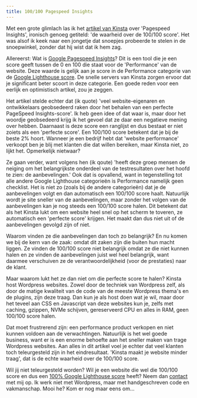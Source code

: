 ```yaml
---
title: 100/100 Pagespeed Insights
---
```


Met een grote glimlach las ik het [artikel van Kinsta](https://kinsta.com/nl/blog/google-pagespeed-insights) over 'Pagespeed Insights', ironisch genoeg getiteld: 'de waarheid over de 100/100 score'. Het was alsof ik keek naar een jongetje dat snoepjes probeerde te stelen in de snoepwinkel, zonder dat hij wist dat ik hem zag.

Allereerst: Wat is [Google Pagespeed Insights](https://developers.google.com/speed/pagespeed/insights/)? Dit is een tool die je een score geeft tussen de 0 en 100 die staat voor de 'Performance' van de website. Deze waarde is gelijk aan je score in de Performance categorie van de [Google Lighthouse score](/blog/google-lighthouse-score). De snelle servers van Kinsta zorgen ervoor dat je significant beter scoort in deze categorie. Een goede reden voor een eerlijk en optimistisch artikel, zou je zeggen.

Het artikel stelde echter dat (ik quote) 'veel website-eigenaren en ontwikkelaars geobsedeerd raken door het behalen van een perfecte PageSpeed Insights-score'. Ik heb geen idee of dat waar is, maar door het woordje geobsedeerd krijg ik het gevoel dat ze daar een negatieve mening over hebben. Daarnaast is deze score een ranglijst en dus bestaat er niet zoiets als een 'perfecte score'. Een 100/100 score betekent dat je bij de beste 2% hoort. Wanneer je een bedrijf hebt dat 'website performance' verkoopt ben je blij met klanten die dat willen bereiken, maar Kinsta niet, zo lijkt het. Opmerkelijk nietwaar?

Ze gaan verder, want volgens hen (ik qoute) 'heeft deze groep mensen de neiging om het belangrijkste onderdeel van de testresultaten over het hoofd te zien: de aanbevelingen.' Ook dat is opvallend, want in tegenstelling tot alle andere Google Lighthouse categorieën is Performance namelijk geen checklist. Het is niet zo (zoals bij de andere categorieën) dat je de aanbevelingen volgt en dan automatisch een 100/100 score haalt. Natuurlijk wordt je site sneller van de aanbevelingen, maar zonder het volgen van de aanbevelingen kan je nog steeds een 100/100 score halen. Dit betekent dat als het Kinsta lukt om een website heel snel op het scherm te toveren, ze automatisch een 'perfecte score' krijgen. Het maakt dan dus niet uit of de aanbevelingen gevolgd zijn of niet. 

Waarom vinden ze die aanbevelingen dan toch zo belangrijk? En nu komen we bij de kern van de zaak: omdat dit zaken zijn die buiten hun macht liggen. Ze vinden de 100/100 score niet belangrijk omdat ze die niet kunnen halen en ze vinden de aanbevelingen juist wel heel belangrijk, want daarmee verschuiven ze de verantwoordelijkheid (voor de prestaties) naar de klant.

Maar waarom lukt het ze dan niet om die perfecte score te halen? Kinsta host Wordpress websites. Zowel door de techniek van Wordpress zelf, als door de matige kwaliteit van de code van de meeste Wordpress thema's en de plugins, zijn deze traag. Dan kun je als host doen wat je wil, maar door het teveel aan CSS en Javascript van deze websites kun je, zelfs met caching, gzippen, NVMe schijven, gereserveerd CPU en alles in RAM, geen 100/100 score halen.

Dat moet frustrerend zijn: een performance product verkopen en niet kunnen voldoen aan de verwachtingen. Natuurlijk is het wel goede business, want er is een enorme behoefte aan het sneller maken van trage Wordpress websites. Aan alles in dit artikel voel je echter dat veel klanten toch teleurgesteld zijn in het eindresultaat. 'Kinsta maakt je website minder traag', dat is de echte waarheid over de 100/100 score.

Wil jij niet teleurgesteld worden? Wil je een website die wel die 100/100 score en dus een [100% Google Lighthouse score](/blog/how-to-get-a-100-google-lighthouse-score) heeft? Neem dan [contact](/nl/contact) met mij op. Ik werk niet met Wordpress, maar met handgeschreven code en vakmanschap. Mooi he? Kom er nog maar eens om...
